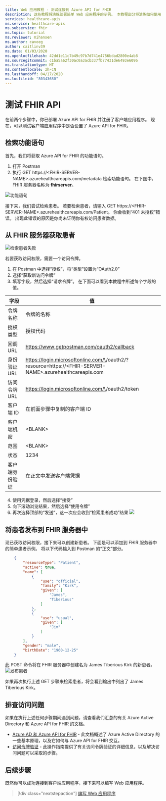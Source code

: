```yaml
---
title: Web 应用教程 - 测试连接到 Azure API for FHIR
description: 这些教程将演练部署简单 Web 应用程序的示例。 本教程部分将演练如何使用 Postman 连接到 FHIR 服务器
services: healthcare-apis
ms.service: healthcare-apis
ms.subservice: fhir
ms.topic: tutorial
ms.reviewer: mihansen
ms.author: cavoeg
author: caitlinv39
ms.date: 01/03/2020
ms.openlocfilehash: 42dd1e11c7b49c97b7d741e4756bdad2800e4ab8
ms.sourcegitcommit: c1ba5a62f30ac0a3acb337fb77431de6493e6096
ms.translationtype: HT
ms.contentlocale: zh-CN
ms.lasthandoff: 04/17/2020
ms.locfileid: "80343680"
---
```

# <a name="testing-the-fhir-api"></a>测试 FHIR API
在前两个步骤中，你已部署 Azure API for FHIR 并注册了客户端应用程序。 现在，可以测试客户端应用程序中是否设置了 Azure API for FHIR。 

## <a name="retrieve-capability-statement"></a>检索功能语句
首先，我们将获取 Azure API for FHIR 的功能语句。 
1. 打开 Postman
1. 执行 GET https://\<FHIR-SERVER-NAME>.azurehealthcareapis.com/metadata 检索功能语句。 在下图中，FHIR 服务器名称为 **fhirserver**。

![功能语句](media/tutorial-web-app/postman-capability-statement.png)

接下来，我们尝试检索患者。 若要检索患者，请输入 GET https://\<FHIR-SERVER-NAME>.azurehealthcareapis.com/Patient。 你会收到“401 未授权”错误。 出现此错误的原因是你尚未证明你有权访问患者数据。

## <a name="get-patient-from-fhir-server"></a>从 FHIR 服务器获取患者
![检索患者失败](media/tutorial-web-app/postman-patient-authorization-failed.png)

若要获取访问权限，需要一个访问令牌。
1. 在 Postman 中选择“授权”，将“类型”设置为“OAuth2.0”  
1. 选择“获取新访问令牌” 
1. 填写字段，然后选择“请求令牌”。  在下面可以看到本教程中所述每个字段的值。

|字段                |值                                                               |
|---------------------|--------------------------------------------------------------------|
|令牌名称           |令牌的名称                                               |
|授权类型           |授权代码                                                  |
|回调 URL         |https://www.getpostman.com/oauth2/callback                          |
|身份验证 URL             |https://login.microsoftonline.com/\<AZURE-AD-TENANT-ID>/oauth2/?resource=https://\<FHIR-SERVER-NAME>.azurehealthcareapis.com|
|访问令牌 URL     |https://login.microsoftonline.com/\<AZURE-AD-TENANT-ID>/oauth2/token|
|客户端 ID            |在前面步骤中复制的客户端 ID             |
|客户端机密        |\<BLANK>                                                            |
|范围                |\<BLANK>                                                            |
|状态                |1234                                                                |
|客户端身份验证|在正文中发送客户端凭据                                     |

4. 使用凭据登录，然后选择“接受” 
1. 向下滚动浏览结果，然后选择“使用令牌” 
1. 再次选择顶部的“发送”，这一次应会收到“检索患者成功”结果  ![](media/tutorial-web-app/postman-patient-authorization-success.png)

## <a name="post-patient-into-fhir-server"></a>将患者发布到 FHIR 服务器中
现已获取访问权限，接下来可以创建新患者。 下面是可以添加到 FHIR 服务器中的简单患者示例。 将以下代码输入到 Postman 的“正文”部分。 

``` json
    {
        "resourceType": "Patient",
        "active": true,
        "name": [
            {
                "use": "official",
                "family": "Kirk",
                "given": [
                    "James",
                    "Tiberious"
                ]
            },
            {
                "use": "usual",
                "given": [
                    "Jim"
                ]
            }
        ],
        "gender": "male",
        "birthDate": "1960-12-25"
    }
```
此 POST 命令将在 FHIR 服务器中创建名为 James Tiberious Kirk 的新患者。
![发布患者](media/tutorial-web-app/postman-post-patient.png)

如果再次执行上述 GET 步骤来检索患者，将会看到输出中列出了 James Tiberious Kirk。

## <a name="troubleshooting-access-issues"></a>排查访问问题
如果在执行上述任何步骤期间遇到问题，请查看我们汇总的有关 Azure Active Directory 和 Azure API for FHIR 的文档。 

* [Azure AD 和 Azure API for FHIR](azure-ad-hcapi.md) - 此文档概述了 Azure Active Directory 的一些基本原理，以及它如何与 Azure API for FHIR 交互。
* [访问令牌验证](azure-ad-hcapi-token-validation.md) - 此操作指南提供了有关访问令牌验证的详细信息，以及解决访问问题可以采取的步骤。

## <a name="next-steps"></a>后续步骤
既然你可以成功连接到客户端应用程序，接下来可以编写 Web 应用程序。

>[!div class="nextstepaction"]
>[编写 Web 应用程序](tutorial-web-app-write-web-app.md)



